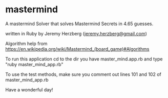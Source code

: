 # mastermind
A mastermind Solver that solves Mastermind Secrets in 4.65 guesses.

written in Ruby by Jeremy Herzberg (jeremy.herzberg@gmail.com)

Algorithm help from https://en.wikipedia.org/wiki/Mastermind_(board_game)#Algorithms

To run this application cd to the dir you have master_mind.app.rb and type "ruby master_mind_app.rb" 

To use the test methods, make sure you comment out lines 101 and 102 of master_mind_app.rb

Have a wonderful day!

